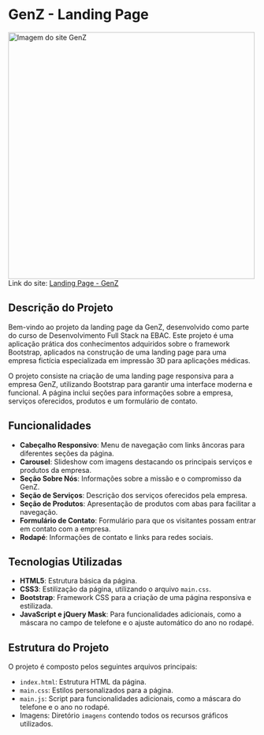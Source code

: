 # GenZ - Landing Page
<img src="https://github.com/user-attachments/assets/8d7c3227-9a88-4078-a56b-371711023517" width="500" alt="Imagem do site GenZ" /><br>
Link do site: <a href="https://projeto3genz.vercel.app">Landing Page - GenZ</a>

## Descrição do Projeto
Bem-vindo ao projeto da landing page da GenZ, desenvolvido como parte do curso de Desenvolvimento Full Stack na EBAC. Este projeto é uma aplicação prática dos conhecimentos adquiridos sobre o framework Bootstrap, aplicados na construção de uma landing page para uma empresa fictícia especializada em impressão 3D para aplicações médicas.

O projeto consiste na criação de uma landing page responsiva para a empresa GenZ, utilizando Bootstrap para garantir uma interface moderna e funcional. A página inclui seções para informações sobre a empresa, serviços oferecidos, produtos e um formulário de contato.

## Funcionalidades

- **Cabeçalho Responsivo**: Menu de navegação com links âncoras para diferentes seções da página.
- **Carousel**: Slideshow com imagens destacando os principais serviços e produtos da empresa.
- **Seção Sobre Nós**: Informações sobre a missão e o compromisso da GenZ.
- **Seção de Serviços**: Descrição dos serviços oferecidos pela empresa.
- **Seção de Produtos**: Apresentação de produtos com abas para facilitar a navegação.
- **Formulário de Contato**: Formulário para que os visitantes possam entrar em contato com a empresa.
- **Rodapé**: Informações de contato e links para redes sociais.

## Tecnologias Utilizadas

- **HTML5**: Estrutura básica da página.
- **CSS3**: Estilização da página, utilizando o arquivo `main.css`.
- **Bootstrap**: Framework CSS para a criação de uma página responsiva e estilizada.
- **JavaScript e jQuery Mask**: Para funcionalidades adicionais, como a máscara no campo de telefone e o ajuste automático do ano no rodapé.

## Estrutura do Projeto

O projeto é composto pelos seguintes arquivos principais:

- `index.html`: Estrutura HTML da página.
- `main.css`: Estilos personalizados para a página.
- `main.js`: Script para funcionalidades adicionais, como a máscara do telefone e o ano no rodapé.
- Imagens: Diretório `imagens` contendo todos os recursos gráficos utilizados.
